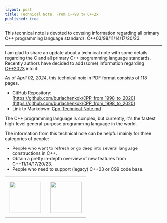 ```yaml
---
layout: post
title: Technical Note. From C++98 to C++2x
published: true
---
```


This technical note is devoted to covering information regarding all primary C++ programming language standards: C++03/98/11/14/17/20/23.

---

I am glad to share an update about a technical note with some details regarding the C and all primary C++ programming language standards.
Recently authors have decided to add (some) information regarding [C++2023](https://open-std.org/JTC1/SC22/WG21/docs/papers/2023/n4950.pdf) into it.

As of *April 02, 2024*, this technical note in PDF format consists of 118 pages. 

* GitHub Repository: [https://github.com/burlachenkok/CPP_from_1998_to_2020](https://github.com/burlachenkok/CPP_from_1998_to_2020)
* Link to Markdown: [Cpp-Technical-Note.md](https://github.com/burlachenkok/CPP_from_1998_to_2020/blob/main/Cpp-Technical-Note.md)

The C++ programming language is complex, but currently, it's the fastest high-level general-purpose programming language in the world.

The information from this technical note can be helpful mainly for three categories of people:

* People who want to refresh or go deep into several language constructions in C++.
* Obtain a pretty in-depth overview of new features from C++11/14/17/20/23.
* People who need to support (legacy) C++03 or C99 code base.


<table style="text-align:center;">
<tr>
<td style="padding: 15px"> <img height="100px" src="https://burlachenkok.github.io/materials/cpp-logo.svg"/></td>
<td style="padding: 15px"> <img height="100px" src="https://burlachenkok.github.io/images/generated_cpp_image.jpeg"/></td>
</tr>
</table>
